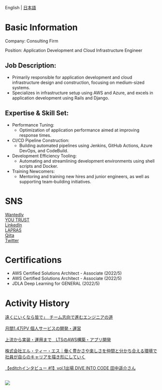English | [日本語](README.md)

# Basic Information
Company: Consulting Firm

Position: Application Development and Cloud Infrastructure Engineer

## Job Description:
- Primarily responsible for application development and cloud infrastructure design and construction, focusing on medium-sized systems.
- Specializes in infrastructure setup using AWS and Azure, and excels in application development using Rails and Django.

## Expertise & Skill Set:
- Performance Tuning:
    - Optimization of application performance aimed at improving response times.
- CI/CD Pipeline Construction:
    - Building automated pipelines using Jenkins, GitHub Actions, Azure DevOps, and CodeBuild.
- Development Efficiency Tooling:
    - Automating and streamlining development environments using shell scripts and Docker.
- Training Newcomers:
    - Mentoring and training new hires and junior engineers, as well as supporting team-building initiatives.

# SNS

<a href="https://www.wantedly.com/users/62400896" target="_blank" rel="noopener noreferrer" style="padding-bottom: 5rem">Wantedly</a><br>
<a href="https://youtrust.jp/users/yodev21" target="_blank" rel="noopener noreferrer" style="padding-bottom: 5rem">YOU TRUST</a><br>
<a href="https://www.linkedin.com/in/yodev21" target="_blank" rel="noopener noreferrer" style="padding-bottom: 5rem">LinkedIn</a><br>
<a href="https://lapras.com/public/CZQQR6J" target="_blank" rel="noopener noreferrer" style="padding-bottom: 5rem">LAPRAS</a><br>
<a href="https://qiita.com/yokku21" target="_blank" rel="noopener noreferrer" style="padding-bottom: 5rem">Qiita</a><br>
<a href="https://twitter.com/yodev21" target="_blank" rel="noopener noreferrer" style="padding-bottom: 5rem">Twitter</a><br>

# Certifications
- AWS Certified Solutions Architect - Associate (2022/5)
- AWS Certified Solutions Architect - Associate (2022/5)
- JDLA Deep Learning for GENERAL (2022/5)

# Activity History
<a href="https://careers.lt-s.jp/students/interview/newgrad-bp-001002-1-1-0-0" target="_blank" rel="noopener noreferrer" style="padding-bottom: 5rem">遠くにいくなら皆で」　チーム志向で進むエンジニアの道</a><br><br>
<a href="https://kikusyo.com" target="_blank" rel="noopener noreferrer" style="padding-bottom: 5rem">月間1.4万PV 個人サービスの開発・運営</a><br><br>
<a href="https://clover.lt-s.jp/9295" target="_blank" rel="noopener noreferrer" style="padding-bottom: 5rem">上流から実装・運用まで　LTSのAWS構築・アプリ開発</a><br><br>
<a href="https://good-companies.jp/2024/07/12/lt-s/" target="_blank" rel="noopener noreferrer" style="padding-bottom: 5rem">株式会社エル・ティー・エス｜働く豊かさや楽しさを仲間と分かち合える環境で社員が自らのキャリアを描き形にしていく</a><br><br>
<a href="https://note.com/d_biz_share/n/n07cc2eac3b22" target="_blank" rel="noopener noreferrer" style="padding-bottom: 5rem">【editchインタビュー #1】vol.1出場 DIVE INTO CODE 田中遥介さん</a><br><br>

![](https://komarev.com/ghpvc/?username=yodev21&color=green)
